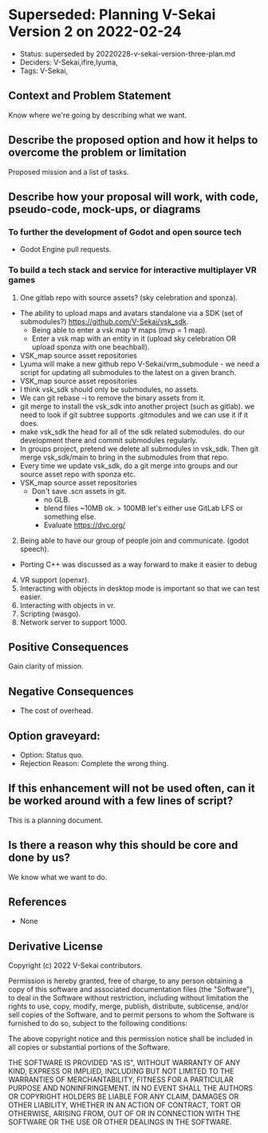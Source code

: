 # Superseded: Planning V-Sekai Version 2 on 2022-02-24

- Status: superseded by 20220228-v-sekai-version-three-plan.md <!-- draft | rejected | accepted | deprecated | superseded by -->
- Deciders: V-Sekai,ifire,lyuma,
- Tags: V-Sekai,

## Context and Problem Statement

Know where we're going by describing what we want.

## Describe the proposed option and how it helps to overcome the problem or limitation

Proposed mission and a list of tasks.

## Describe how your proposal will work, with code, pseudo-code, mock-ups, or diagrams

### To further the development of Godot and open source tech

- Godot Engine pull requests.

### To build a tech stack and service for interactive multiplayer VR games

1. One gitlab repo with source assets? (sky celebration and sponza).

- The ability to upload maps and avatars standalone via a SDK (set of submodules?) <https://github.com/V-Sekai/vsk_sdk>.
  - Being able to enter a vsk map ∀ maps (mvp = 1 map).
  - Enter a vsk map with an entity in it (upload sky celebration OR upload sponza with one beachball).
- VSK_map source asset repositories
- Lyuma will make a new github repo V-Sekai/vrm_submodule - we need a script for updating all submodules to the latest on a given branch.
- VSK_map source asset repositories
- I think vsk_sdk should only be submodules, no assets.
- We can git rebase -i to remove the binary assets from it.
- git merge to install the vsk_sdk into another project (such as gitlab). we need to look if git subtree supports .gitmodules and we can use it if it does.
- make vsk_sdk the head for all of the sdk related submodules. do our development there and commit submodules regularly.
- In groups project, pretend we delete all submodules in vsk_sdk. Then git merge vsk_sdk/main to bring in the submodules from that repo.
- Every time we update vsk_sdk, do a git merge into groups and our source asset repo with sponza etc.
- VSK_map source asset repositories
  - Don't save .scn assets in git.
    - no GLB.
    - blend files ~10MB ok. > 100MB let's either use GitLab LFS or something else.
    - Evaluate <https://dvc.org/>

2. Being able to have our group of people join and communicate. (godot speech).

- Porting C++ was discussed as a way forward to make it easier to debug

4. VR support (openxr).
5. Interacting with objects in desktop mode is important so that we can test easier.
6. Interacting with objects in vr.
7. Scripting (wasgo).
8. Network server to support 1000.

## Positive Consequences <!-- optional -->

Gain clarity of mission.

## Negative Consequences <!-- optional -->

- The cost of overhead.

## Option graveyard: <!-- same as above -->

- Option: Status quo. <!-- [List the proposed options no longer open for consideration.] -->
- Rejection Reason: Complete the wrong thing. <!-- [List the reasons for the rejection: (the Bad traits)] -->

## If this enhancement will not be used often, can it be worked around with a few lines of script?

This is a planning document.

## Is there a reason why this should be core and done by us?

We know what we want to do.

## References <!-- optional and numbers of links can vary -->

- None

## Derivative License

Copyright (c) 2022 V-Sekai contributors.

Permission is hereby granted, free of charge, to any person obtaining a copy
of this software and associated documentation files (the "Software"), to deal
in the Software without restriction, including without limitation the rights
to use, copy, modify, merge, publish, distribute, sublicense, and/or sell
copies of the Software, and to permit persons to whom the Software is
furnished to do so, subject to the following conditions:

The above copyright notice and this permission notice shall be included in all
copies or substantial portions of the Software.

THE SOFTWARE IS PROVIDED "AS IS", WITHOUT WARRANTY OF ANY KIND, EXPRESS OR
IMPLIED, INCLUDING BUT NOT LIMITED TO THE WARRANTIES OF MERCHANTABILITY,
FITNESS FOR A PARTICULAR PURPOSE AND NONINFRINGEMENT. IN NO EVENT SHALL THE
AUTHORS OR COPYRIGHT HOLDERS BE LIABLE FOR ANY CLAIM, DAMAGES OR OTHER
LIABILITY, WHETHER IN AN ACTION OF CONTRACT, TORT OR OTHERWISE, ARISING FROM,
OUT OF OR IN CONNECTION WITH THE SOFTWARE OR THE USE OR OTHER DEALINGS IN THE
SOFTWARE.
